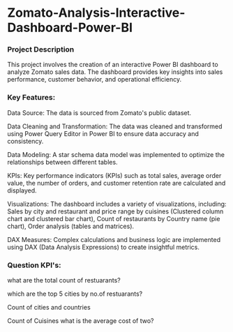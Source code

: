 
# Zomato-Analysis-Interactive-Dashboard-Power-BI 
### Project Description
This project involves the creation of an interactive Power BI dashboard to analyze Zomato sales data. The dashboard provides key insights into sales performance, customer behavior, and operational efficiency.
### Key Features:
Data Source: The data is sourced from Zomato's public dataset.

Data Cleaning and Transformation: The data was cleaned and transformed using Power Query Editor in Power BI to ensure data accuracy and consistency.

Data Modeling: A star schema data model was implemented to optimize the relationships between different tables.

KPIs: Key performance indicators (KPIs) such as total sales, average order value, the number of orders, and customer retention rate are calculated and displayed.

Visualizations: The dashboard includes a variety of visualizations, including:
Sales by city and restaurant and price range by cuisines (Clustered column chart and clustered bar chart),
Count of restaurants by Country name (pie chart),
Order analysis (tables and matrices).

DAX Measures: Complex calculations and business logic are implemented using DAX (Data Analysis Expressions) to create insightful metrics.
### Question KPI's:
what are the total count of restuarants?

which are the top 5 cities by no.of restuarants?

Count of cities and countries

Count of Cuisines
what is the average cost of two?
